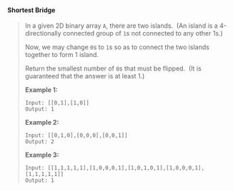 #### Shortest Bridge

> In a given 2D binary array `A`, there are two islands.  \(An island is a 4-directionally connected group of `1`s not connected to any other 1s.\)
>
> Now, we may change `0`s to `1`s so as to connect the two islands together to form 1 island.
>
> Return the smallest number of `0`s that must be flipped.  \(It is guaranteed that the answer is at least 1.\)
>
> **Example 1:**
>
> ```
> Input: [[0,1],[1,0]]
> Output: 1
> ```
>
> **Example 2:**
>
> ```
> Input: [[0,1,0],[0,0,0],[0,0,1]]
> Output: 2
> ```
>
> **Example 3:**
>
> ```
> Input: [[1,1,1,1,1],[1,0,0,0,1],[1,0,1,0,1],[1,0,0,0,1],[1,1,1,1,1]]
> Output: 1
> ```



